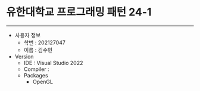 # 유한대학교 프로그래밍 패턴 24-1
---
* 사용자 정보
    * 학번 : 202127047
    * 이름 : 김수민
* Version
    * IDE : Visual Studio 2022
    * Compiler :
    * Packages
        * OpenGL
